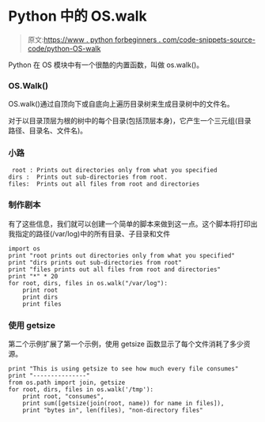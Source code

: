 # Python 中的 OS.walk

> 原文:[https://www . python forbeginners . com/code-snippets-source-code/python-OS-walk](https://www.pythonforbeginners.com/code-snippets-source-code/python-os-walk)

Python 在 OS 模块中有一个很酷的内置函数，叫做 os.walk()。

### OS.Walk()

OS.walk()通过自顶向下或自底向上遍历目录树来生成目录树中的文件名。

对于以目录顶层为根的树中的每个目录(包括顶层本身)，它产生一个三元组(目录路径、目录名、文件名)。

### 小路

```
 root :	Prints out directories only from what you specified
dirs :	Prints out sub-directories from root. 
files:  Prints out all files from root and directories 
```

### 制作剧本

有了这些信息，我们就可以创建一个简单的脚本来做到这一点。这个脚本将打印出我指定的路径(/var/log)中的所有目录、子目录和文件

```
import os
print "root prints out directories only from what you specified"
print "dirs prints out sub-directories from root"
print "files prints out all files from root and directories"
print "*" * 20
for root, dirs, files in os.walk("/var/log"):
    print root
    print dirs
    print files 
```

### 使用 getsize

第二个示例扩展了第一个示例，使用 getsize 函数显示了每个文件消耗了多少资源。

```
print "This is using getsize to see how much every file consumes"
print "---------------"
from os.path import join, getsize
for root, dirs, files in os.walk('/tmp'):
    print root, "consumes",
    print sum([getsize(join(root, name)) for name in files]),
    print "bytes in", len(files), "non-directory files" 
```